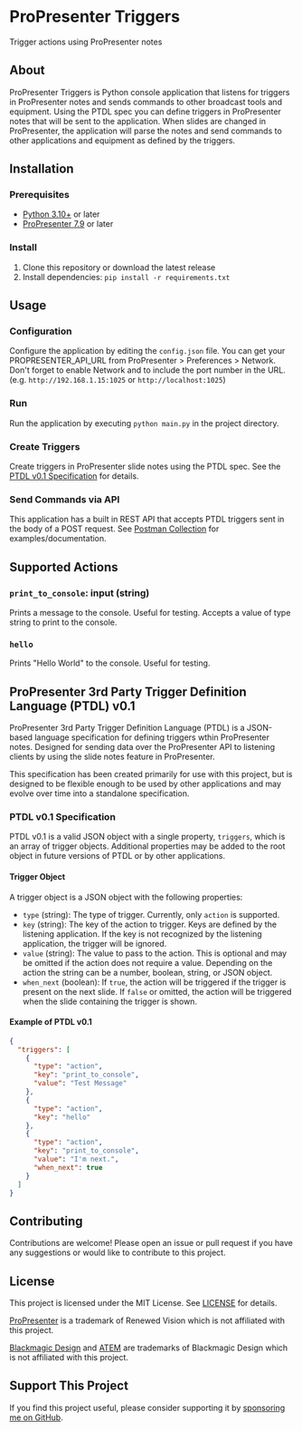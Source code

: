 # ProPresenter Triggers
Trigger actions using ProPresenter notes

## About
ProPresenter Triggers is Python console application that listens for triggers in ProPresenter notes and sends commands to other broadcast tools and equipment. Using the PTDL spec you can define triggers in ProPresenter notes that will be sent to the application. When slides are changed in ProPresenter, the application will parse the notes and send commands to other applications and equipment as defined by the triggers.

## Installation
### Prerequisites
- [Python 3.10+](https://www.python.org/downloads/) or later
- [ProPresenter 7.9](https://renewedvision.com/propresenter/) or later

### Install
1. Clone this repository or download the latest release
2. Install dependencies: `pip install -r requirements.txt`

## Usage
### Configuration
Configure the application by editing the `config.json` file. You can get your PROPRESENTER_API_URL from ProPresenter > Preferences > Network. Don't forget to enable Network and to include the port number in the URL. (e.g. `http://192.168.1.15:1025` or `http://localhost:1025`)

### Run
Run the application by executing `python main.py` in the project directory.

### Create Triggers
Create triggers in ProPresenter slide notes using the PTDL spec. See the [PTDL v0.1 Specification](#ptdl-v01-specification) for details.

### Send Commands via API
This application has a built in REST API that accepts PTDL triggers sent in the body of a POST request. See [Postman Collection](https://documenter.getpostman.com/view/19380446/2s93z3fkm1) for examples/documentation.

## Supported Actions
### `print_to_console`: input (string)
Prints a message to the console. Useful for testing. Accepts a value of type string to print to the console.

### `hello`
Prints "Hello World" to the console. Useful for testing.

## ProPresenter 3rd Party Trigger Definition Language (PTDL) v0.1
ProPresenter 3rd Party Trigger Definition Language (PTDL) is a JSON-based language specification for defining triggers wthin ProPresenter notes. Designed for sending data over the ProPresenter API to listening clients by using the slide notes feature in ProPresenter.

This specification has been created primarily for use with this project, but is designed to be flexible enough to be used by other applications and may evolve over time into a standalone specification.

### PTDL v0.1 Specification
PTDL v0.1 is a valid JSON object with a single property, `triggers`, which is an array of trigger objects. Additional properties may be added to the root object in future versions of PTDL or by other applications.

#### Trigger Object
A trigger object is a JSON object with the following properties:
- `type` (string): The type of trigger. Currently, only `action` is supported.
- `key` (string): The key of the action to trigger. Keys are defined by the listening application. If the key is not recognized by the listening application, the trigger will be ignored.
- `value` (string): The value to pass to the action. This is optional and may be omitted if the action does not require a value. Depending on the action the string can be a number, boolean, string, or JSON object.
- `when_next` (boolean): If `true`, the action will be triggered if the trigger is present on the next slide. If `false` or omitted, the action will be triggered when the slide containing the trigger is shown.

#### Example of PTDL v0.1
```json
{
  "triggers": [
    {
      "type": "action",
      "key": "print_to_console",
      "value": "Test Message"
    },
    {
      "type": "action",
      "key": "hello"
    },
    {
      "type": "action",
      "key": "print_to_console",
      "value": "I'm next.",
      "when_next": true
    }
  ]
}
```

## Contributing
Contributions are welcome! Please open an issue or pull request if you have any suggestions or would like to contribute to this project.

## License
This project is licensed under the MIT License. See [LICENSE](LICENSE) for details.

[ProPresenter](https://renewedvision.com/propresenter/) is a trademark of Renewed Vision which is not affiliated with this project.

[Blackmagic Design](https://www.blackmagicdesign.com/) and [ATEM](https://www.blackmagicdesign.com/products/atemmini) are trademarks of Blackmagic Design which is not affiliated with this project.

## Support This Project
If you find this project useful, please consider supporting it by [sponsoring me on GitHub](https://github.com/sponsors/mackenly).